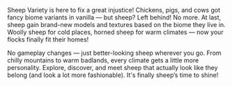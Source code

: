 Sheep Variety is here to fix a great injustice! Chickens, pigs, and cows got fancy biome variants in vanilla — but sheep? Left behind! No more. At last, sheep gain brand-new models and textures based on the biome they live in. Woolly sheep for cold places, horned sheep for warm climates — now your flocks finally fit their homes!

No gameplay changes — just better-looking sheep wherever you go. From chilly mountains to warm badlands, every climate gets a little more personality. Explore, discover, and meet sheep that actually look like they belong (and look a lot more fashionable). It's finally sheep’s time to shine!